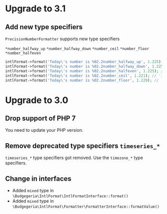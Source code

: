 # Upgrade to 3.1

## Add new type specifiers

`PrecisionNumberFormatter` supports new type specifiers

`*number_halfway_up`
`*number_halfway_down`
`*number_ceil`
`*number_floor`
`*number_halfeven`

``` php
intlFormat->format('Today\'s number is %02.2number_halfway_up', 1.225); // '1,23'
intlFormat->format('Today\'s number is %02.2number_halfway_down', 1.225); // '1,22'
intlFormat->format('Today\'s number is %02.2number_halfeven', 1.225); // '1,22'
intlFormat->format('Today\'s number is %02.2number_ceil', 1.221); // '1,23'
intlFormat->format('Today\'s number is %02.2number_floor', 1.229); // '1,22'
```

# Upgrade to 3.0

## Drop support of PHP 7

You need to update your PHP version.

## Remove deprecated type specifiers `timeseries_*`

`timeseries_*` type specifiers got removed. Use the `timezone_*` type specifiers.

## Change in interfaces

* Added `mixed` type in `\Budgegeria\IntlFormat\IntlFormatInterface::format()`
* Added `mixed` type in `\Budgegeria\IntlFormat\Formatter\FormatterInterface::formatValue()`
